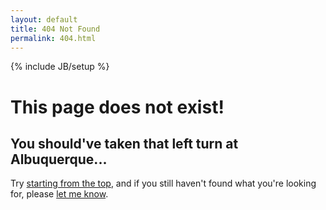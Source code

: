 ```yaml
---
layout: default
title: 404 Not Found
permalink: 404.html
---
```

{% include JB/setup %}

# This page does not exist!

## You should've taken that left turn at Albuquerque...

Try [starting from the top](/), and if you still haven't found what you're looking for, please [let me know](https://bitbucket.org/avnestico/avnestico.github.io/issues/new).

